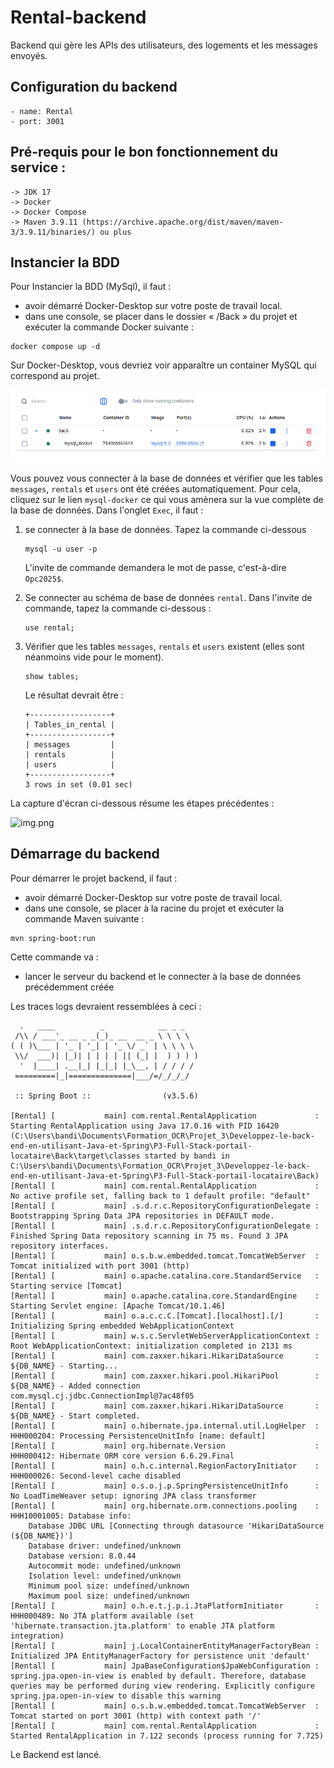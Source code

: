 # Rental-backend

Backend qui gère les APIs des utilisateurs, des logements et les messages envoyés.

## Configuration du backend

    - name: Rental
    - port: 3001

## Pré-requis pour le bon fonctionnement du service :

    -> JDK 17
    -> Docker
    -> Docker Compose
    -> Maven 3.9.11 (https://archive.apache.org/dist/maven/maven-3/3.9.11/binaries/) ou plus

## Instancier la BDD
Pour Instancier la BDD (MySql), il faut :
- avoir démarré Docker-Desktop sur votre poste de travail local.
- dans une console, se placer dans le dossier « /Back » du projet et exécuter la commande Docker suivante :
```
docker compose up -d
```
Sur Docker-Desktop, vous devriez voir apparaître un container MySQL qui correspond au projet.

![img.png](pictures/img.png)

Vous pouvez vous connecter à la base de données et vérifier que les tables `messages`, `rentals` et `users` ont été créées automatiquement.
Pour cela, cliquez sur le lien `mysql-docker` ce qui vous amènera sur la vue complète de la base de données.
Dans l'onglet ```Exec```, il faut :

1. se connecter à la base de données. Tapez la commande ci-dessous

    ```
    mysql -u user -p
    ```
   L'invite de commande demandera le mot de passe, c'est-à-dire `Opc2025$`.


2. Se connecter au schéma de base de données `rental`. Dans l'invite de commande, tapez la commande ci-dessous :

    ```
    use rental;
    ```

3. Vérifier que les tables `messages`, `rentals` et `users` existent (elles sont néanmoins vide pour le moment).

    ```
    show tables;
    ```
   Le résultat devrait être :
    ```
    +------------------+
    | Tables_in_rental |
    +------------------+
    | messages         |
    | rentals          |
    | users            |
    +------------------+
    3 rows in set (0.01 sec)
   ```

La capture d'écran ci-dessous résume les étapes précédentes :

![img.png](pictures/img2.png)

## Démarrage du backend
Pour démarrer le projet backend, il faut :
- avoir démarré Docker-Desktop sur votre poste de travail local.
- dans une console, se placer à la racine du projet et exécuter la commande Maven suivante :
```
mvn spring-boot:run
```

Cette commande va :
- lancer le serveur du backend et le connecter à la base de données précédemment créée

Les traces logs devraient ressemblées à ceci :
```
  .   ____          _            __ _ _
 /\\ / ___'_ __ _ _(_)_ __  __ _ \ \ \ \
( ( )\___ | '_ | '_| | '_ \/ _` | \ \ \ \
 \\/  ___)| |_)| | | | | || (_| |  ) ) ) )
  '  |____| .__|_| |_|_| |_\__, | / / / /
 =========|_|==============|___/=/_/_/_/

 :: Spring Boot ::                (v3.5.6)

[Rental] [           main] com.rental.RentalApplication             : Starting RentalApplication using Java 17.0.16 with PID 16420 (C:\Users\bandi\Documents\Formation_OCR\Projet_3\Developpez-le-back-end-en-utilisant-Java-et-Spring\P3-Full-Stack-portail-locataire\Back\target\classes started by bandi in C:\Users\bandi\Documents\Formation_OCR\Projet_3\Developpez-le-back-end-en-utilisant-Java-et-Spring\P3-Full-Stack-portail-locataire\Back)
[Rental] [           main] com.rental.RentalApplication             : No active profile set, falling back to 1 default profile: "default"
[Rental] [           main] .s.d.r.c.RepositoryConfigurationDelegate : Bootstrapping Spring Data JPA repositories in DEFAULT mode.
[Rental] [           main] .s.d.r.c.RepositoryConfigurationDelegate : Finished Spring Data repository scanning in 75 ms. Found 3 JPA repository interfaces.
[Rental] [           main] o.s.b.w.embedded.tomcat.TomcatWebServer  : Tomcat initialized with port 3001 (http)
[Rental] [           main] o.apache.catalina.core.StandardService   : Starting service [Tomcat]
[Rental] [           main] o.apache.catalina.core.StandardEngine    : Starting Servlet engine: [Apache Tomcat/10.1.46]
[Rental] [           main] o.a.c.c.C.[Tomcat].[localhost].[/]       : Initializing Spring embedded WebApplicationContext
[Rental] [           main] w.s.c.ServletWebServerApplicationContext : Root WebApplicationContext: initialization completed in 2131 ms
[Rental] [           main] com.zaxxer.hikari.HikariDataSource       : ${DB_NAME} - Starting...
[Rental] [           main] com.zaxxer.hikari.pool.HikariPool        : ${DB_NAME} - Added connection com.mysql.cj.jdbc.ConnectionImpl@7ac48f05
[Rental] [           main] com.zaxxer.hikari.HikariDataSource       : ${DB_NAME} - Start completed.
[Rental] [           main] o.hibernate.jpa.internal.util.LogHelper  : HHH000204: Processing PersistenceUnitInfo [name: default]
[Rental] [           main] org.hibernate.Version                    : HHH000412: Hibernate ORM core version 6.6.29.Final
[Rental] [           main] o.h.c.internal.RegionFactoryInitiator    : HHH000026: Second-level cache disabled
[Rental] [           main] o.s.o.j.p.SpringPersistenceUnitInfo      : No LoadTimeWeaver setup: ignoring JPA class transformer
[Rental] [           main] org.hibernate.orm.connections.pooling    : HHH10001005: Database info:
	Database JDBC URL [Connecting through datasource 'HikariDataSource (${DB_NAME})']
	Database driver: undefined/unknown
	Database version: 8.0.44
	Autocommit mode: undefined/unknown
	Isolation level: undefined/unknown
	Minimum pool size: undefined/unknown
	Maximum pool size: undefined/unknown
[Rental] [           main] o.h.e.t.j.p.i.JtaPlatformInitiator       : HHH000489: No JTA platform available (set 'hibernate.transaction.jta.platform' to enable JTA platform integration)
[Rental] [           main] j.LocalContainerEntityManagerFactoryBean : Initialized JPA EntityManagerFactory for persistence unit 'default'
[Rental] [           main] JpaBaseConfiguration$JpaWebConfiguration : spring.jpa.open-in-view is enabled by default. Therefore, database queries may be performed during view rendering. Explicitly configure spring.jpa.open-in-view to disable this warning
[Rental] [           main] o.s.b.w.embedded.tomcat.TomcatWebServer  : Tomcat started on port 3001 (http) with context path '/'
[Rental] [           main] com.rental.RentalApplication             : Started RentalApplication in 7.122 seconds (process running for 7.725)

```
Le Backend est lancé.
